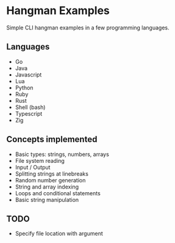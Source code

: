 # Hangman Examples

Simple CLI hangman examples in a few programming languages.

## Languages

- Go
- Java
- Javascript
- Lua
- Python
- Ruby
- Rust
- Shell (bash)
- Typescript
- Zig

## Concepts implemented

- Basic types: strings, numbers, arrays
- File system reading
- Input / Output
- Splitting strings at linebreaks
- Random number generation
- String and array indexing
- Loops and conditional statements
- Basic string manipulation

## TODO

- Specify file location with argument

